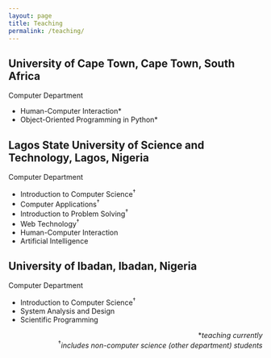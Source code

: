 ```yaml
---
layout: page
title: Teaching
permalink: /teaching/
---
```


<h2>University of Cape Town, Cape Town, South Africa</h2>
<p>Computer Department</p>
<ul>
	<li>Human-Computer Interaction*</li>
	<li>Object-Oriented Programming in Python*</li>
</ul>


<h2>Lagos State University of Science and Technology, Lagos, Nigeria</h2>
<p>Computer Department</p>
<ul>
	<li>Introduction to Computer Science<sup>&dagger;</sup></li>
	<li>Computer Applications<sup>&dagger;</sup></li>
	<li>Introduction to Problem Solving<sup>&dagger;</sup></li>
	<li>Web Technology<sup>&dagger;</sup></li>
	<li>Human-Computer Interaction</li>
	<li>Artificial Intelligence</li>
</ul>

<h2>University of Ibadan, Ibadan, Nigeria</h2>
<p>Computer Department</p>
<ul>
	<li>Introduction to Computer Science<sup>&dagger;</sup></li>
	<li>System Analysis and Design</li>
	<li>Scientific Programming</li>
</ul>


<div align= "right">
	*<i>teaching currently</i><br><sup>&dagger;</sup><i>includes non-computer science (other department) students</i>
</div>